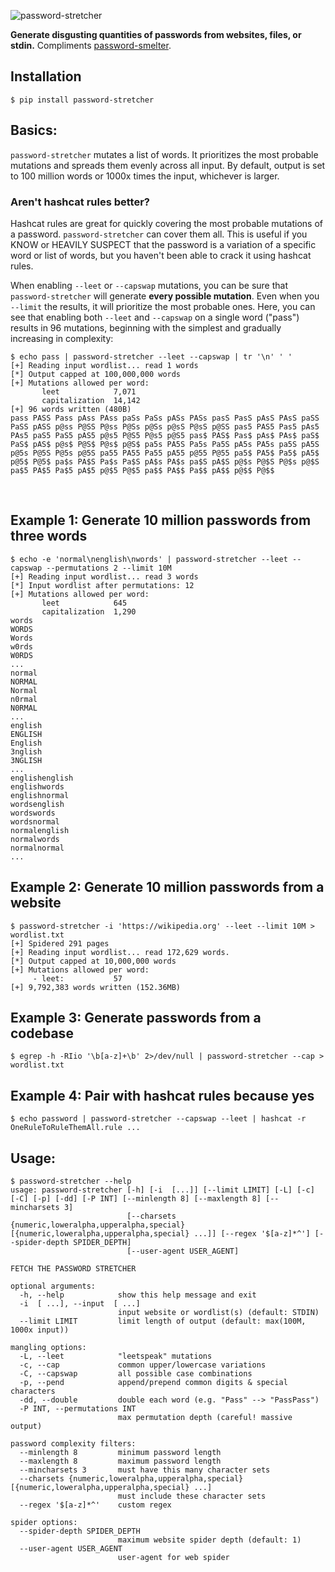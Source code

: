 ![password-stretcher](https://user-images.githubusercontent.com/20261699/117364575-14a5d980-ae8c-11eb-815d-32827cc5297b.png)

**Generate disgusting quantities of passwords from websites, files, or stdin.** Compliments [password-smelter](https://github.com/thetechromancer/password-smelter).

## Installation
~~~
$ pip install password-stretcher
~~~

## Basics:
`password-stretcher` mutates a list of words. It prioritizes the most probable mutations and spreads them evenly across all input. By default, output is set to 100 million words or 1000x times the input, whichever is larger.

### Aren't hashcat rules better?
Hashcat rules are great for quickly covering the most probable mutations of a password. `password-stretcher` can cover them all. This is useful if you KNOW or HEAVILY SUSPECT that the password is a variation of a specific word or list of words, but you haven't been able to crack it using hashcat rules.

When enabling `--leet` or `--capswap` mutations, you can be sure that `password-stretcher` will generate **every possible mutation**. Even when you `--limit` the results, it will prioritize the most probable ones. Here, you can see that enabling both `--leet` and `--capswap` on a single word ("pass") results in 96 mutations, beginning with the simplest and gradually increasing in complexity:
~~~
$ echo pass | password-stretcher --leet --capswap | tr '\n' ' '
[+] Reading input wordlist... read 1 words 
[*] Output capped at 100,000,000 words
[+] Mutations allowed per word:
       leet            7,071
       capitalization  14,142
[+] 96 words written (480B)    
pass PASS Pass pAss PAss paSs PaSs pASs PASs pasS PasS pAsS PAsS paSS
PaSS pASS p@ss P@SS P@ss P@Ss p@Ss p@sS P@sS p@SS pas5 PAS5 Pas5 pAs5
PAs5 paS5 PaS5 pAS5 p@s5 P@S5 P@s5 p@S5 pas$ PAS$ Pas$ pAs$ PAs$ paS$
PaS$ pAS$ p@s$ P@S$ P@s$ p@S$ pa5s PA5S Pa5s Pa5S pA5s PA5s pa5S pA5S
p@5s P@5S P@5s p@5S pa55 PA55 Pa55 pA55 p@55 P@55 pa5$ PA5$ Pa5$ pA5$
p@5$ P@5$ pa$s PA$S Pa$s Pa$S pA$s PA$s pa$S pA$S p@$s P@$S P@$s p@$S
pa$5 PA$5 Pa$5 pA$5 p@$5 P@$5 pa$$ PA$$ Pa$$ pA$$ p@$$ P@$$
~~~

<br>

## Example 1: Generate 10 million passwords from three words
~~~
$ echo -e 'normal\nenglish\nwords' | password-stretcher --leet --capswap --permutations 2 --limit 10M
[+] Reading input wordlist... read 3 words 
[*] Input wordlist after permutations: 12
[+] Mutations allowed per word:
       leet            645
       capitalization  1,290
words
WORDS
Words
w0rds
W0RDS
...
normal
NORMAL
Normal
n0rmal
N0RMAL
...
english
ENGLISH
English
3nglish
3NGLISH
...
englishenglish
englishwords
englishnormal
wordsenglish
wordswords
wordsnormal
normalenglish
normalwords
normalnormal
...
~~~

## Example 2: Generate 10 million passwords from a website
~~~
$ password-stretcher -i 'https://wikipedia.org' --leet --limit 10M > wordlist.txt
[+] Spidered 291 pages
[+] Reading input wordlist... read 172,629 words.
[*] Output capped at 10,000,000 words
[+] Mutations allowed per word:
     - leet:           57
[+] 9,792,383 words written (152.36MB)
~~~

## Example 3: Generate passwords from a codebase
~~~
$ egrep -h -RIio '\b[a-z]+\b' 2>/dev/null | password-stretcher --cap > wordlist.txt
~~~

## Example 4: Pair with hashcat rules because yes
~~~
$ echo password | password-stretcher --capswap --leet | hashcat -r OneRuleToRuleThemAll.rule ...
~~~

## Usage:
~~~
$ password-stretcher --help
usage: password-stretcher [-h] [-i  [...]] [--limit LIMIT] [-L] [-c] [-C] [-p] [-dd] [-P INT] [--minlength 8] [--maxlength 8] [--mincharsets 3]
                          [--charsets {numeric,loweralpha,upperalpha,special} [{numeric,loweralpha,upperalpha,special} ...]] [--regex '$[a-z]*^'] [--spider-depth SPIDER_DEPTH]
                          [--user-agent USER_AGENT]

FETCH THE PASSWORD STRETCHER

optional arguments:
  -h, --help            show this help message and exit
  -i  [ ...], --input  [ ...]
                        input website or wordlist(s) (default: STDIN)
  --limit LIMIT         limit length of output (default: max(100M, 1000x input))

mangling options:
  -L, --leet            "leetspeak" mutations
  -c, --cap             common upper/lowercase variations
  -C, --capswap         all possible case combinations
  -p, --pend            append/prepend common digits & special characters
  -dd, --double         double each word (e.g. "Pass" --> "PassPass")
  -P INT, --permutations INT
                        max permutation depth (careful! massive output)

password complexity filters:
  --minlength 8         minimum password length
  --maxlength 8         maximum password length
  --mincharsets 3       must have this many character sets
  --charsets {numeric,loweralpha,upperalpha,special} [{numeric,loweralpha,upperalpha,special} ...]
                        must include these character sets
  --regex '$[a-z]*^'    custom regex

spider options:
  --spider-depth SPIDER_DEPTH
                        maximum website spider depth (default: 1)
  --user-agent USER_AGENT
                        user-agent for web spider
~~~